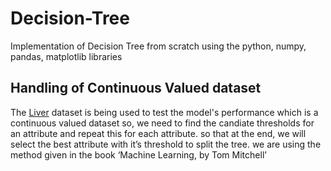 # Decision-Tree
Implementation of Decision Tree from scratch using the python, numpy, pandas, matplotlib libraries

## Handling of Continuous Valued dataset
The [Liver](https://archive.ics.uci.edu/ml/datasets/liver+disorders) dataset is being used to test the model's performance which is a continuous valued dataset so, we need to find the candiate thresholds for an attribute and repeat this for each attribute. so that at the end, we will select the best attribute with it’s threshold to split the tree. we are using the method given in the book ‘Machine Learning, by Tom Mitchell’
